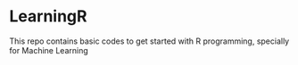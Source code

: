 # LearningR
This repo contains basic codes to get started with R programming, specially for Machine Learning
